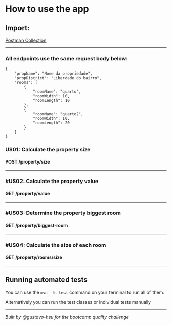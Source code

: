
# How to use the app

## Import:
<a href="/src/main/resources/desafio-quality.postman_collection.json"> Postman Collection </a>

____
### All endpoints use the same request body below:

```
{
    "propName": "Nome da propriedade",
    "propDistrict": "Liberdade do bairro",
    "rooms": [
        {
            "roomName": "quarto",
            "roomWidth": 10,
            "roomLength": 10
        },
        {
            "roomName": "quarto2",
            "roomWidth": 10,
            "roomLength": 20
        }
    ]
}
```
<h3> US01: Calculate the property size</h3>
<h4> POST /property/size </h4>

___
<h3> #US02: Calculate the property value </h3>
<h4> GET /property/value </h4>

___
<h3> #US03: Determine the property biggest room  </h3>
<h4> GET /property/biggest-room </h4>

___
<h3> #US04: Calculate the size of each room </h3>
<h4> GET /property/rooms/size </h4>

_________
<h2> Running automated tests</h2>

You can use the ```mvn -fn test``` command on your terminal to run all of them.

Alternatively you can run the test classes or individual tests manually

---
<i> Built by @gustavo-hsu for the bootcamp quality challenge </i>